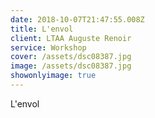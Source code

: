 ```yaml
---
date: 2018-10-07T21:47:55.008Z
title: L'envol
client: LTAA Auguste Renoir
service: Workshop
cover: /assets/dsc08387.jpg
image: /assets/dsc08387.jpg
showonlyimage: true
---
```

L'envol
